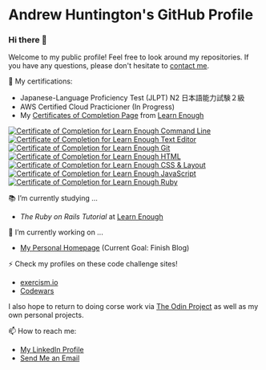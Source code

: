 # Andrew Huntington's GitHub Profile
### Hi there 👋

Welcome to my public profile! Feel free to look around my repositories. If you have any questions, please don't hesitate to [contact me](mailto:andrew.huntington@gmail.com).

:scroll: My certifications:
- Japanese-Language Proficiency Test (JLPT) N2 日本語能力試験２級
- AWS Certified Cloud Practicioner (In Progress)
- My [Certificates of Completion Page](https://www.learnenough.com/certificates/strugglebunny) from [Learn Enough](https://learnenough.com)

<a href="https://www.learnenough.com/certificates/strugglebunny"><img src="https://www.learnenough.com/certificates/strugglebunny/command-line-tutorial.svg" alt="Certificate of Completion for Learn Enough Command Line"></a><a href="https://www.learnenough.com/certificates/strugglebunny"><img src="https://www.learnenough.com/certificates/strugglebunny/text-editor-tutorial.svg" alt="Certificate of Completion for Learn Enough Text Editor"></a><a href="https://www.learnenough.com/certificates/strugglebunny"><img src="https://www.learnenough.com/certificates/strugglebunny/git-tutorial.svg" alt="Certificate of Completion for Learn Enough Git"></a><a href="https://www.learnenough.com/certificates/strugglebunny"><img src="https://www.learnenough.com/certificates/strugglebunny/html-tutorial.svg" alt="Certificate of Completion for Learn Enough HTML"></a><a href="https://www.learnenough.com/certificates/strugglebunny"><img src="https://www.learnenough.com/certificates/strugglebunny/css-and-layout-tutorial.svg" alt="Certificate of Completion for Learn Enough CSS &amp; Layout"></a><a href="https://www.learnenough.com/certificates/strugglebunny"><img src="https://www.learnenough.com/certificates/strugglebunny/javascript-tutorial.svg" alt="Certificate of Completion for Learn Enough JavaScript"></a><a href="https://www.learnenough.com/certificates/strugglebunny"><img src="https://www.learnenough.com/certificates/strugglebunny/ruby-tutorial.svg" alt="Certificate of Completion for Learn Enough Ruby"></a>

:books: I’m currently studying ...
- _The Ruby on Rails Tutorial_ at [Learn Enough](https://www.learnenough.com/ruby-on-rails-6th-edition)

🔭 I’m currently working on ...
- [My Personal Homepage](https://andrewhuntington.com) (Current Goal: Finish Blog)

⚡ Check my profiles on these code challenge sites!
- [exercism.io](https://exercism.io/profiles/AndrewHuntington)
- [Codewars](https://www.codewars.com/users/strugglebunny)

I also hope to return to doing corse work via [The Odin Project](https://www.theodinproject.com/) as well as my own personal projects.

📫 How to reach me:
- [My LinkedIn Profile](https://www.linkedin.com/in/andrew-huntington-7827582b/)
- [Send Me an Email](mailto:andrew.huntington@gmail.com)

<!--
**AndrewHuntington/AndrewHuntington** is a ✨ _special_ ✨ repository because its `README.md` (this file) appears on your GitHub profile.

Here are some ideas to get you started:

- 🔭 I’m currently working on ...
- 🌱 I’m currently learning ...
- 👯 I’m looking to collaborate on ...
- 🤔 I’m looking for help with ...
- 💬 Ask me about ...
- 📫 How to reach me: ...
- 😄 Pronouns: ...
- ⚡ Fun fact: ...
-->
